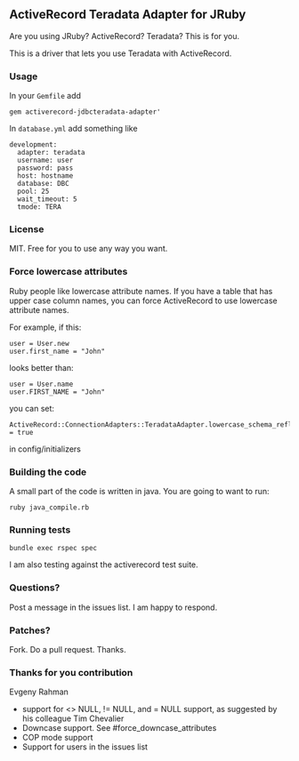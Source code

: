 ## ActiveRecord Teradata Adapter for JRuby

Are you using JRuby? ActiveRecord?  Teradata?  This is for you.

This is a driver that lets you use Teradata with ActiveRecord.

### Usage

In your `Gemfile` add

    gem activerecord-jdbcteradata-adapter'

In `database.yml` add something like

    development:
      adapter: teradata
      username: user
      password: pass
      host: hostname
      database: DBC
      pool: 25
      wait_timeout: 5
      tmode: TERA

### License

MIT.  Free for you to use any way you want.

### Force lowercase attributes

Ruby people like lowercase attribute names.  If you have a table that
has upper case column names, you can force ActiveRecord to use lowercase
attribute names.

For example, if this:

    user = User.new
    user.first_name = "John"

looks better than:

    user = User.name
    user.FIRST_NAME = "John"

you can set:

    ActiveRecord::ConnectionAdapters::TeradataAdapter.lowercase_schema_reflection = true

in config/initializers

### Building the code

A small part of the code is written in java.  You are going to want to
run:

    ruby java_compile.rb

### Running tests

    bundle exec rspec spec

I am also testing against the activerecord test suite.

### Questions?

Post a message in the issues list.  I am happy to respond.

### Patches?

Fork.  Do a pull request.  Thanks.

### Thanks for you contribution

Evgeny Rahman

* support for <> NULL, != NULL, and = NULL support, as suggested by his
  colleague Tim Chevalier
* Downcase support.  See #force_downcase_attributes
* COP mode support
* Support for users in the issues list



